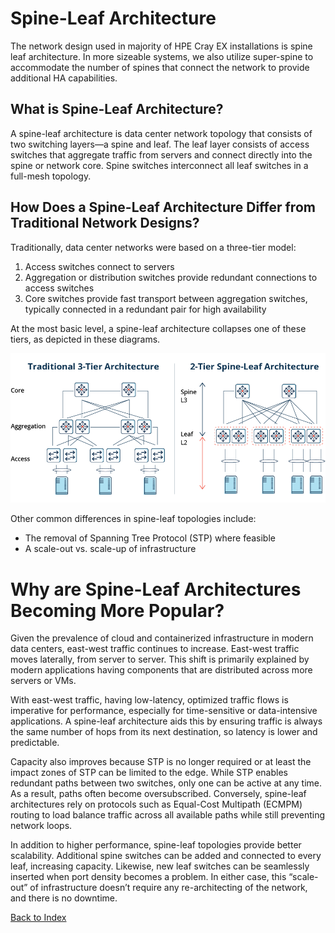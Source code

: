 # Spine-Leaf Architecture

The network design used in majority of HPE Cray EX installations is spine leaf architecture. In more sizeable systems, we also utilize super-spine to accommodate the number of spines that connect the network to provide additional HA capabilities. 

## What is Spine-Leaf Architecture?

A spine-leaf architecture is data center network topology that consists of two switching layers—a spine and leaf. The leaf layer consists of access switches that aggregate traffic from servers and connect directly into the spine or network core. Spine switches interconnect all leaf switches in a full-mesh topology.

## How Does a Spine-Leaf Architecture Differ from Traditional Network Designs?

Traditionally, data center networks were based on a three-tier model:

1. Access switches connect to servers
2. Aggregation or distribution switches provide redundant connections to access switches
3. Core switches provide fast transport between aggregation switches, typically connected in a redundant pair for high availability

At the most basic level, a spine-leaf architecture collapses one of these tiers, as depicted in these diagrams.

![](../../../../img/operations/management_network/architecture_comparison.png)
 
Other common differences in spine-leaf topologies include:

* The removal of Spanning Tree Protocol (STP) where feasible
* A scale-out vs. scale-up of infrastructure

# Why are Spine-Leaf Architectures Becoming More Popular?

Given the prevalence of cloud and containerized infrastructure in modern data centers, east-west traffic continues to increase. East-west traffic moves laterally, from server to server. This shift is primarily explained by modern applications having components that are distributed across more servers or VMs.

With east-west traffic, having low-latency, optimized traffic flows is imperative for performance, especially for time-sensitive or data-intensive applications. A spine-leaf architecture aids this by ensuring traffic is always the same number of hops from its next destination, so latency is lower and predictable.

Capacity also improves because STP is no longer required or at least the impact zones of STP can be limited to the edge. While STP enables redundant paths between two switches, only one can be active at any time. As a result, paths often become oversubscribed. Conversely, spine-leaf architectures rely on protocols such as Equal-Cost Multipath (ECMPM) routing to load balance traffic across all available paths while still preventing network loops.

In addition to higher performance, spine-leaf topologies provide better scalability. Additional spine switches can be added and connected to every leaf, increasing capacity. Likewise, new leaf switches can be seamlessly inserted when port density becomes a problem. In either case, this “scale-out” of infrastructure doesn’t require any re-architecting of the network, and there is no downtime.

[Back to Index](../index_aruba.md)